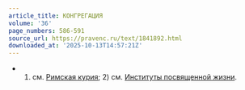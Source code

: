 ```yaml
---
article_title: КОНГРЕГАЦИЯ
volume: '36'
page_numbers: 586-591
source_url: https://pravenc.ru/text/1841892.html
downloaded_at: '2025-10-13T14:57:21Z'
---
```


- 1) см. [Римская курия](<https://pravenc.ru/text/Римская курия.html>); 2) см. [Институты посвященной жизни](<https://pravenc.ru/text/Институты посвященной жизни.html>).
